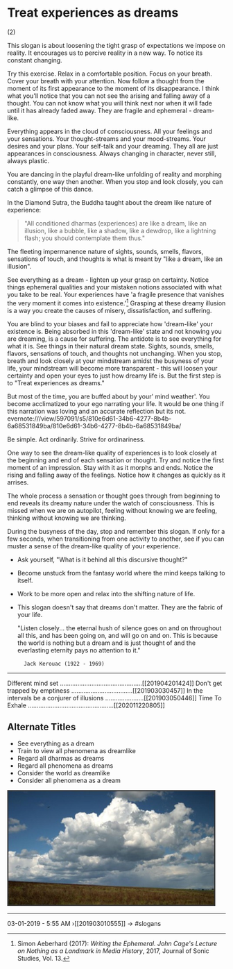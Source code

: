 # Treat experiences as dreams
(2)

This slogan is about loosening the tight grasp of expectations we impose on reality. It encourages us to percive reality in a new way. To notice its constant changing.

Try this exercise. Relax in a comfortable position. Focus on your breath. Cover your breath with your attention. Now follow a thought from the moment of its first appearance to the moment of its disappearance. I think what you'll notice that you can not see the arising and falling away of a thought. You can not know what you will think next nor when it will fade until it has already faded away. They are fragile and ephemeral - dream-like. 

Everything appears in the cloud of consciousness. All your feelings and your sensations. Your thought-streams and your mood-streams. Your desires and your plans. Your self-talk and your dreaming. They all are just appearances in consciousness. Always changing in character, never still, always plastic.

You are dancing in the playful dream-like unfolding of reality and morphing constantly, one way then another. When you stop and look closely, you can catch a glimpse of this dance.

In the Diamond Sutra, the Buddha taught about the dream like nature of experience:

> "All conditioned dharmas (experiences) are like a dream, like an illusion, like a bubble, like a shadow, like a dewdrop, like a lightning flash; you should contemplate them thus."

The fleeting impermanence nature of sights, sounds, smells, flavors, sensations of touch, and thoughts is what is meant by "like a dream, like an illusion". 

See everything as a dream - lighten up your grasp on certainty. Notice things ephemeral qualities and your mistaken notions associated with what you take to be real. Your experiences have 'a fragile presence that vanishes the very moment it comes into existence.'[^Aeberhard:2017a] Grasping at these dreamy illusion is a way you create the causes of misery, dissatisfaction, and suffering.

You are blind to your biases and fail to appreciate how 'dream-like' your existence is. Being absorbed in this 'dream-like' state and not knowing you are dreaming, is a cause for suffering. The antidote is to see everything for what it is. See things in their natural dream state. Sights, sounds, smells, flavors, sensations of touch, and thoughts not unchanging. When you stop, breath and look closely at your mindstream amidst the busyness of your life, your mindstream will become more transparent - this will loosen your certainty and open your eyes to just how dreamy life is. But the first step is to "Treat experiences as dreams." 

But most of the time, you are buffed about by your' mind weather'. You become acclimatized to your ego narrating your life. It would be one thing if this narration was loving and an accurate reflection but its not. 
evernote:///view/597091/s5/810e6d61-34b6-4277-8b4b-6a68531849ba/810e6d61-34b6-4277-8b4b-6a68531849ba/

Be simple. Act ordinarily. Strive for ordinariness.

One way to see the dream-like quality of experiences is to look closely at the beginning and end of each sensation or thought. Try and notice the first moment of an impression. Stay with it as it morphs and ends. Notice the rising and falling away of the feelings. Notice how it changes as quickly as it arrises. 

The whole process a sensation or thought goes through from beginning to end reveals its dreamy nature under the watch of consciousness. This is missed when we are on autopilot, feeling without knowing we are feeling, thinking without knowing we are thinking. 

During the busyness of the day, stop and remember this slogan. If only for a few seconds, when transitioning from one activity to another, see if you can muster a sense of the dream-like quality of your experience. 

- Ask yourself, "What is it behind all this discursive thought?"
- Become unstuck from the fantasy world where the mind keeps talking to itself.
- Work to be more open and relax into the shifting nature of life.
- This slogan doesn't say that dreams don't matter. They are the fabric of your life.


    "Listen closely...
    the eternal hush of silence
    goes on and on throughout all this,
    and has been going on,
    and will go on and on.
    This is because the world
    is nothing but a dream
    and is just thought of
    and the everlasting eternity
    pays no attention to it."

        Jack Kerouac (1922 - 1969)


[^Aeberhard:2017a]: Simon Aeberhard (2017): _Writing the Ephemeral. John Cage's Lecture on Nothing as a Landmark in Media History_, 2017, Journal of Sonic Studies, Vol. 13.

 

----------------------------------------------------------------

Different mind set ...............................................[[201904201424]]
Don't get trapped by emptiness ...................................[[201903030457]]
In the intervals be a conjurer of illusions ......................[[201903050446]]
Time To Exhale .................................................[[202011220805]]


## Alternate Titles
- See everything as a dream
- Train to view all phenomena as dreamlike
- Regard all dharmas as dreams 
- Regard all phenomena as dreams 
- Consider the world as dreamlike 
- Consider all phenomena as a dream 

![](media/437_hawk-into_storm_1093.jpg)

----------------------------------------------------------------
03-01-2019 - 5:55 AM
›[[201903010555]]
→ #slogans


<div style="page-break-after: always;"></div>
